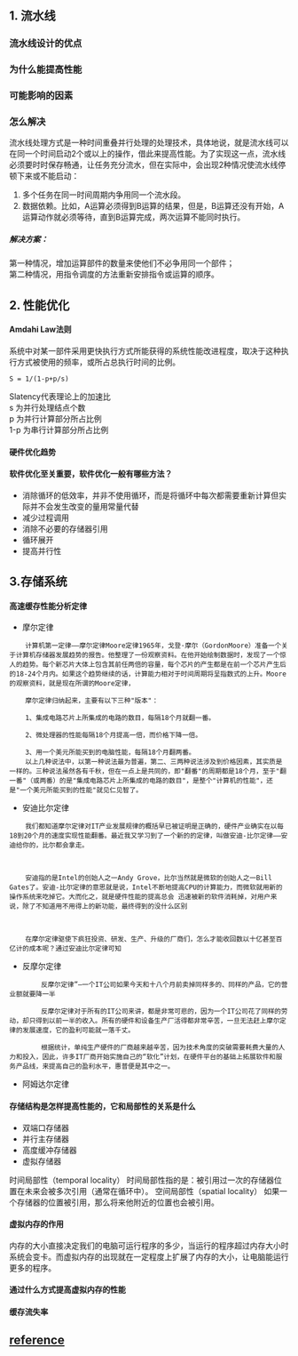 ## 1. 流水线

###  流水线设计的优点

###  为什么能提高性能

###  可能影响的因素

### 怎么解决
流水线处理方式是一种时间重叠并行处理的处理技术，具体地说，就是流水线可以在同一个时间启动2个或以上的操作，借此来提高性能。为了实现这一点，流水线必须要时时保存畅通，让任务充分流水，但在实际中，会出现2种情况使流水线停顿下来或不能启动：  
1. 多个任务在同一时间周期内争用同一个流水段。   
2. 数据依赖。比如，A运算必须得到B运算的结果，但是，B运算还没有开始，A运算动作就必须等待，直到B运算完成，两次运算不能同时执行。 
##### 解决方案：  
第一种情况，增加运算部件的数量来使他们不必争用同一个部件；  
第二种情况，用指令调度的方法重新安排指令或运算的顺序。

## 2. 性能优化

#### Amdahi Law法则 
系统中对某一部件采用更快执行方式所能获得的系统性能改进程度，取决于这种执行方式被使用的频率，或所占总执行时间的比例。
```
S = 1/(1-p+p/s)
```
Slatency代表理论上的加速比  
s 为并行处理结点个数  
p 为并行计算部分所占比例  
1-p 为串行计算部分所占比例  
#### 硬件优化趋势

#### 软件优化至关重要，软件优化一般有哪些方法？
  - 消除循环的低效率，并非不使用循环，而是将循环中每次都需要重新计算但实际并不会发生改变的量用常量代替
  - 减少过程调用
  - 消除不必要的存储器引用
  - 循环展开
  - 提高并行性
  
## 3.存储系统

#### 高速缓存性能分析定律
- 摩尔定律  
```
    计算机第一定律——摩尔定律Moore定律1965年，戈登·摩尔（GordonMoore）准备一个关于计算机存储器发展趋势的报告。他整理了一份观察资料。在他开始绘制数据时，发现了一个惊人的趋势。每个新芯片大体上包含其前任两倍的容量，每个芯片的产生都是在前一个芯片产生后的18-24个月内。如果这个趋势继续的话，计算能力相对于时间周期将呈指数式的上升。Moore的观察资料，就是现在所谓的Moore定律，
 
    摩尔定律归纳起来，主要有以下三种"版本"：
    
    1、集成电路芯片上所集成的电路的数目，每隔18个月就翻一番。
    
    2、微处理器的性能每隔18个月提高一倍，而价格下降一倍。
    
    3、用一个美元所能买到的电脑性能，每隔18个月翻两番。
    以上几种说法中，以第一种说法最为普遍，第二、三两种说法涉及到价格因素，其实质是一样的。三种说法虽然各有千秋，但在一点上是共同的，即"翻番"的周期都是18个月，至于"翻一番"（或两番）的是"集成电路芯片上所集成的电路的数目"，是整个"计算机的性能"，还是"一个美元所能买到的性能"就见仁见智了。
```
- 安迪比尔定律
```
    我们都知道摩尔定律对IT产业发展规律的概括早已被证明是正确的，硬件产业确实在以每18到20个月的速度实现性能翻番。最近我又学习到了一个新的的定律，叫做安迪-比尔定律——安迪给你的，比尔都会拿走。

 

    安迪指的是Intel的创始人之一Andy Grove，比尔当然就是微软的创始人之一Bill Gates了。安迪-比尔定律的意思就是说，Intel不断地提高CPU的计算能力，而微软就用新的操作系统来吃掉它。大而化之，就是硬件性能的提高总会 迅速被新的软件消耗掉，对用户来说，除了不知道用不用得上的新功能，最终得到的没什么区别

 

    在摩尔定律驱使下疯狂投资、研发、生产、升级的厂商们，怎么才能收回数以十亿甚至百亿计的成本呢？通过安迪比尔定律可知
```
- 反摩尔定律
```
        反摩尔定律”—一个IT公司如果今天和十八个月前卖掉同样多的、同样的产品，它的营业额就要降一半  
        
        反摩尔定律对于所有的IT公司来讲，都是非常可悲的，因为一个IT公司花了同样的劳动，却只得到以前一半的收入。所有的硬件和设备生产厂活得都非常辛苦，一旦无法赶上摩尔定律的发展速度，它的盈利可能就一落千丈。

        根据统计，单纯生产硬件的厂商越来越辛苦，因为技术角度的突破需要耗费大量的人力和投入，因此，许多IT厂商开始实施自己的“软化”计划，在硬件平台的基础上拓展软件和服务产品线，来提高自己的盈利水平，惠普便是其中之一。
```

- 阿姆达尔定律


#### 存储结构是怎样提高性能的，它和局部性的关系是什么
  - 双端口存储器
  - 并行主存储器
  - 高度缓冲存储器
  - 虚拟存储器

时间局部性（temporal locality） 
时间局部性指的是：被引用过一次的存储器位置在未来会被多次引用（通常在循环中）。 
空间局部性（spatial locality） 
如果一个存储器的位置被引用，那么将来他附近的位置也会被引用。

#### 虚拟内存的作用
内存的大小直接决定我们的电脑可运行程序的多少，当运行的程序超过内存大小时系统会变卡。而虚拟内存的出现就在一定程度上扩展了内存的大小，让电脑能运行更多的程序。

#### 通过什么方式提高虚拟内存的性能

#### 缓存流失率

## [reference](https://www.cnblogs.com/Ph-one/p/7681267.html)